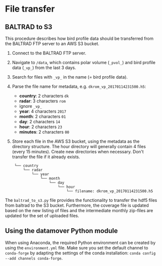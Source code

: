 # File transfer

## BALTRAD to S3

This procedure describes how bird profile data should be transferred from the BALTRAD FTP server to an AWS S3 bucket.

1. Connect to the BALTRAD FTP server.
2. Navigate to `/data`, which contains polar volume (`_pvol_`) and bird profile data (`_vp_`) from the last 3 days.
3. Search for files with `_vp_` in the name (= bird profile data).
4. Parse the file name for metadata, e.g. `dkrom_vp_20170114231500.h5`:

    * **country**: 2 characters `dk`
    * **radar**: 3 characters `rom`
    * ignore `_vp_`
    * **year**: 4 characters `2017`
    * **month**: 2 characters `01`
    * **day**: 2 characters `14`
    * **hour**: 2 characters `23`
    * **minutes**: 2 characters `00`

5. Store each file in the AWS S3 bucket, using the metadata as the directory structure. The hour directory will generally contain 4 files (every 15 minutes). Create new directories when necessary. Don't transfer the file if it already exists.

        └── country
            └── radar
                └── year
                    └── month
                        └── day
                            └── hour
                                └── filename: dkrom_vp_20170114231500.h5


The `baltrad_to_s3.py` file provides the functionality to transfer the hdf5 files from baltrad to the S3 bucket. Furthermore, the coverage file is updated based on the new listing of files and the intermediate monthly zip-files are updated for the set of uploaded files.


## Using the datamover Python module

When using Anaconda, the required Python environment can be created by using the `environment.yml` file. Make sure you set the default channel to `conda-forge` by adapting the settings of the conda installation: `conda config --add channels conda-forge`. 


